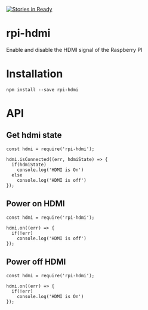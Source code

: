 [![Stories in Ready](https://badge.waffle.io/idjem/rpi-hdmi.png?label=ready&title=Ready)](https://waffle.io/idjem/rpi-hdmi)
# rpi-hdmi
Enable and disable the HDMI signal of the Raspberry PI

# Installation
```
npm install --save rpi-hdmi
```

# API

## Get hdmi state

```
const hdmi = require('rpi-hdmi');

hdmi.isConnected((err, hdmiState) => {
  if(hdmiState)
    console.log('HDMI is On')
  else 
    console.log('HDMI is off')
});
```

## Power on HDMI

```
const hdmi = require('rpi-hdmi');

hdmi.on((err) => {
  if(!err)
    console.log('HDMI is off')
});
```

## Power off HDMI

```
const hdmi = require('rpi-hdmi');

hdmi.on((err) => {
  if(!err)
    console.log('HDMI is On')
});
```

